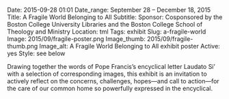 Date: 2015-09-28 01:01 
Date_range: September 28 – December 18, 2015
Title: A Fragile World Belonging to All
Subtitle: 
Sponsor: Cosponsored by the Boston College University Libraries and the Boston College School of Theology and Ministry
Location: tml
Tags: exhibit
Slug: a-fragile-world
Image: 2015/09/fragile-poster.png
Image_thumb: 2015/09/fragile-thumb.png
Image_alt: A Fragile World Belonging to All exhibit poster
Active: yes
Style: see below

Drawing together the words of Pope Francis’s encyclical letter Laudato Si’ with a selection of corresponding images, this exhibit is an invitation to actively reflect on the concerns, challenges, hopes—and call to action—for the care of our common home so powerfully expressed in the encyclical.

